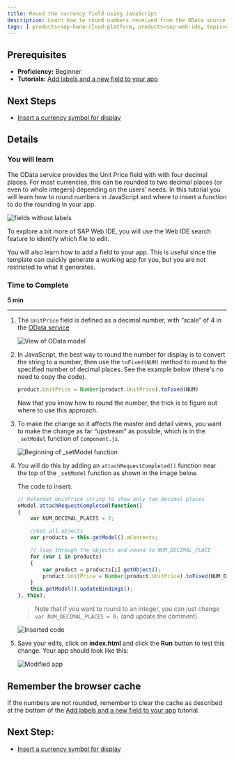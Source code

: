 ```yaml
---
title: Round the currency field using JavaScript
description: Learn how to round numbers received from the OData source using JavaScript.
tags: [ products>sap-hana-cloud-platform, products>sap-web-ide, topic>cloud, topic>html5, topic>mobile, topic>odata, tutorial>beginner ]
---
```


## Prerequisites
 - **Proficiency:** Beginner
 - **Tutorials:** [Add labels and a new field to your app](http://go.sap.com/developer/tutorials/hcp-webide-add-labels-field.html)

## Next Steps
 - [Insert a currency symbol for display](http://go.sap.com/developer/tutorials/hcp-webide-insert-currency-symbol.html)

## Details

### You will learn
The OData service provides the Unit Price field with with four decimal places. For most currencies, this can be rounded to two decimal places (or even to whole integers) depending on the users' needs. In this tutorial you will learn how to round numbers in JavaScript and where to insert a function to do the rounding in your app.

 ![fields without labels](https://raw.githubusercontent.com/SAPDocuments/Tutorials/master/tutorials/hcp-webide-round-currency/mob2-2_0.png)

To explore a bit more of SAP Web IDE, you will use the Web IDE search feature to identify which file to edit.

You will also learn how to add a field to your app. This is useful since the template can quickly generate a working app for you, but you are not restricted to what it generates.

### Time to Complete
**5 min**

---

1. The `UnitPrice` field is defined as a decimal number, with “scale” of 4 in the [OData service](http://services.odata.org/V2/Northwind/Northwind.svc/$metadata)

    ![View of OData model](https://raw.githubusercontent.com/SAPDocuments/Tutorials/master/tutorials/hcp-webide-round-currency/mob2-2_1.png)

2.  In JavaScript, the best way to round the number for display is to convert the string to a number, then use the `toFixed(NUM)` method to round to the specified number of decimal places. See the example below (there's no need to copy the code).

    ```javascript
    product.UnitPrice = Number(product.UnitPrice).toFixed(NUM)
    ```
    Now that you know how to round the number, the trick is to figure out where to use this approach.

3. To make the change so it affects the master and detail views, you want to make the change as far “upstream” as possible, which is in the `_setModel` function of `Component.js`.


    ![Beginning of _setModel function](https://raw.githubusercontent.com/SAPDocuments/Tutorials/master/tutorials/hcp-webide-round-currency/mob2-2_3.png)

4. You will do this by adding an `attachRequestCompleted()` function near the top of the `_setModel` function as shown in the image below.

    The code to insert:

    ```javascript
    // Reformat UnitPrice string to show only two decimal places
    oModel.attachRequestCompleted(function()
    {
        var NUM_DECIMAL_PLACES = 2;

        //Get all objects
        var products = this.getModel().mContexts;

        // loop through the objects and round to NUM_DECIMAL_PLACE
        for (var i in products)
        {
            var product = products[i].getObject();
            product.UnitPrice = Number(product.UnitPrice).toFixed(NUM_DECIMAL_PLACES);
        }
        this.getModel().updateBindings();
    }, this);
    ```
    >Note that if you want to round to an integer, you can just change  `var NUM_DECIMAL_PLACES = 0;` (and update the comment).

    ![Inserted code](https://raw.githubusercontent.com/SAPDocuments/Tutorials/master/tutorials/hcp-webide-round-currency/mob2-2_4.png)

5. Save your edits, click on **index.html** and click the **Run** button to test this change. Your app should look like this:

    ![Modified app](https://raw.githubusercontent.com/SAPDocuments/Tutorials/master/tutorials/hcp-webide-round-currency/mob2-2_5.png)

## Remember the browser cache
If the numbers are not rounded, remember to clear the cache as described at the bottom of the [Add labels and a new field to your app](http://go.sap.com/developer/tutorials/hcp-webide-add-labels-field.html) tutorial.

## Next Step:
 - [Insert a currency symbol for display](http://go.sap.com/developer/tutorials/hcp-webide-insert-currency-symbol.html)
